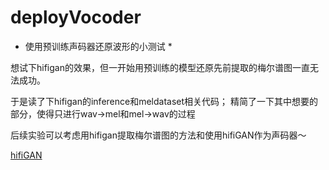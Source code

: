 # deployVocoder

* 使用预训练声码器还原波形的小测试 *

想试下hifigan的效果，但一开始用预训练的模型还原先前提取的梅尔谱图一直无法成功。

于是读了下hifigan的inference和meldataset相关代码；
精简了一下其中想要的部分，使得只进行wav->mel和mel->wav的过程

后续实验可以考虑用hifigan提取梅尔谱图的方法和使用hifiGAN作为声码器～

[hifiGAN](https://github.com/jik876/hifi-gan)
